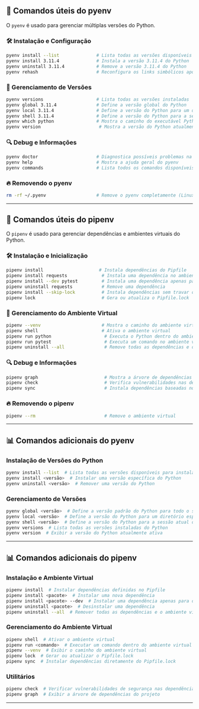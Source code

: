 ## 💜 Comandos úteis do pyenv

O `pyenv` é usado para gerenciar múltiplas versões do Python.

### 🛠 Instalação e Configuração

```sh
pyenv install --list              # Lista todas as versões disponíveis para instalação
pyenv install 3.11.4              # Instala a versão 3.11.4 do Python
pyenv uninstall 3.11.4            # Remove a versão 3.11.4 do Python
pyenv rehash                      # Reconfigura os links simbólicos após instalar/remover versões
```

### 🔄 Gerenciamento de Versões

```sh
pyenv versions                    # Lista todas as versões instaladas
pyenv global 3.11.4               # Define a versão global do Python
pyenv local 3.11.4                # Define a versão do Python para um diretório específico
pyenv shell 3.11.4                # Define a versão do Python para a sessão atual do terminal
pyenv which python                # Mostra o caminho do executável Python ativo
pyenv version                      # Mostra a versão do Python atualmente ativa
```

### 🔍 Debug e Informações

```sh
pyenv doctor                      # Diagnostica possíveis problemas na configuração do pyenv
pyenv help                        # Mostra a ajuda geral do pyenv
pyenv commands                    # Lista todos os comandos disponíveis no pyenv
```

### 🔥 Removendo o pyenv

```sh
rm -rf ~/.pyenv                   # Remove o pyenv completamente (Linux/macOS)
```

---

## 💜 Comandos úteis do pipenv

O `pipenv` é usado para gerenciar dependências e ambientes virtuais do Python.

### 🛠 Instalação e Inicialização

```sh
pipenv install                     # Instala dependências do Pipfile
pipenv install requests             # Instala uma dependência no ambiente virtual
pipenv install --dev pytest         # Instala uma dependência apenas para desenvolvimento
pipenv uninstall requests           # Remove uma dependência
pipenv install --skip-lock          # Instala dependências sem travar o Pipfile.lock
pipenv lock                         # Gera ou atualiza o Pipfile.lock
```

### 🔄 Gerenciamento do Ambiente Virtual

```sh
pipenv --venv                       # Mostra o caminho do ambiente virtual
pipenv shell                        # Ativa o ambiente virtual
pipenv run python                    # Executa o Python dentro do ambiente virtual
pipenv run pytest                    # Executa um comando no ambiente virtual
pipenv uninstall --all               # Remove todas as dependências e o ambiente virtual
```

### 🔍 Debug e Informações

```sh
pipenv graph                         # Mostra a árvore de dependências
pipenv check                         # Verifica vulnerabilidades nas dependências
pipenv sync                          # Instala dependências baseadas no Pipfile.lock
```

### 🔥 Removendo o pipenv

```sh
pipenv --rm                          # Remove o ambiente virtual
```

---

## 📊 Comandos adicionais do pyenv

### Instalação de Versões do Python

```sh
pyenv install --list  # Lista todas as versões disponíveis para instalação
pyenv install <versão>  # Instalar uma versão específica do Python
pyenv uninstall <versão>  # Remover uma versão do Python
```

### Gerenciamento de Versões

```sh
pyenv global <versão>  # Define a versão padrão do Python para todo o sistema
pyenv local <versão>  # Define a versão do Python para um diretório específico
pyenv shell <versão>  # Define a versão do Python para a sessão atual do shell
pyenv versions  # Lista todas as versões instaladas do Python
pyenv version  # Exibir a versão do Python atualmente ativa
```

---

## 📊 Comandos adicionais do pipenv

### Instalação e Ambiente Virtual

```sh
pipenv install  # Instalar dependências definidas no Pipfile
pipenv install <pacote>  # Instalar uma nova dependência
pipenv install <pacote> --dev  # Instalar uma dependência apenas para desenvolvimento
pipenv uninstall <pacote>  # Desinstalar uma dependência
pipenv uninstall --all  # Remover todas as dependências e o ambiente virtual
```

### Gerenciamento do Ambiente Virtual

```sh
pipenv shell  # Ativar o ambiente virtual
pipenv run <comando>  # Executar um comando dentro do ambiente virtual sem ativá-lo
pipenv --venv  # Exibir o caminho do ambiente virtual
pipenv lock  # Gerar ou atualizar o Pipfile.lock
pipenv sync  # Instalar dependências diretamente do Pipfile.lock
```

### Utilitários

```sh
pipenv check  # Verificar vulnerabilidades de segurança nas dependências
pipenv graph  # Exibir a árvore de dependências do projeto
```

---

